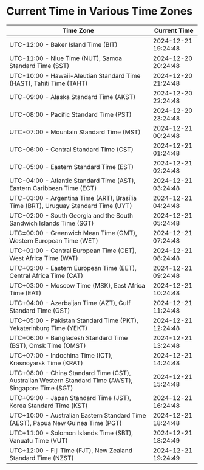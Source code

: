 # Current Time in Various Time Zones

| Time Zone | Current Time |
|-----------|--------------|
| UTC-12:00 - Baker Island Time (BIT) | 2024-12-21 19:24:48 |
| UTC-11:00 - Niue Time (NUT), Samoa Standard Time (SST) | 2024-12-20 20:24:48 |
| UTC-10:00 - Hawaii-Aleutian Standard Time (HAST), Tahiti Time (TAHT) | 2024-12-20 21:24:48 |
| UTC-09:00 - Alaska Standard Time (AKST) | 2024-12-20 22:24:48 |
| UTC-08:00 - Pacific Standard Time (PST) | 2024-12-20 23:24:48 |
| UTC-07:00 - Mountain Standard Time (MST) | 2024-12-21 00:24:48 |
| UTC-06:00 - Central Standard Time (CST) | 2024-12-21 01:24:48 |
| UTC-05:00 - Eastern Standard Time (EST) | 2024-12-21 02:24:48 |
| UTC-04:00 - Atlantic Standard Time (AST), Eastern Caribbean Time (ECT) | 2024-12-21 03:24:48 |
| UTC-03:00 - Argentina Time (ART), Brasília Time (BRT), Uruguay Standard Time (UYT) | 2024-12-21 04:24:48 |
| UTC-02:00 - South Georgia and the South Sandwich Islands Time (SGT) | 2024-12-21 05:24:48 |
| UTC±00:00 - Greenwich Mean Time (GMT), Western European Time (WET) | 2024-12-21 07:24:48 |
| UTC+01:00 - Central European Time (CET), West Africa Time (WAT) | 2024-12-21 08:24:48 |
| UTC+02:00 - Eastern European Time (EET), Central Africa Time (CAT) | 2024-12-21 09:24:48 |
| UTC+03:00 - Moscow Time (MSK), East Africa Time (EAT) | 2024-12-21 10:24:48 |
| UTC+04:00 - Azerbaijan Time (AZT), Gulf Standard Time (GST) | 2024-12-21 11:24:48 |
| UTC+05:00 - Pakistan Standard Time (PKT), Yekaterinburg Time (YEKT) | 2024-12-21 12:24:48 |
| UTC+06:00 - Bangladesh Standard Time (BST), Omsk Time (OMST) | 2024-12-21 13:24:48 |
| UTC+07:00 - Indochina Time (ICT), Krasnoyarsk Time (KRAT) | 2024-12-21 14:24:48 |
| UTC+08:00 - China Standard Time (CST), Australian Western Standard Time (AWST), Singapore Time (SGT) | 2024-12-21 15:24:48 |
| UTC+09:00 - Japan Standard Time (JST), Korea Standard Time (KST) | 2024-12-21 16:24:48 |
| UTC+10:00 - Australian Eastern Standard Time (AEST), Papua New Guinea Time (PGT) | 2024-12-21 18:24:48 |
| UTC+11:00 - Solomon Islands Time (SBT), Vanuatu Time (VUT) | 2024-12-21 18:24:49 |
| UTC+12:00 - Fiji Time (FJT), New Zealand Standard Time (NZST) | 2024-12-21 19:24:49 |
